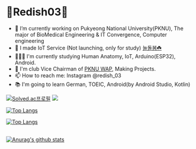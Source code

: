 # 🐣Redish03🐣

- 🔭 I’m currently working on Pukyeong National University(PKNU), The major of BioMedical Engineering & IT Convergence, Computer engineering
- 🌱 I made IoT Service (Not launching, only for study) [늘돌봄☘️](https://github.com/pknu-wap/2022_2_WAP_IoT_TEAM1)
- 👨🏽‍🎓 I'm currently studying Human Anatomy, IoT, Arduino(ESP32), Android.
- 👯 I'm club Vice Chairman of [PKNU WAP](https://github.com/pknu-wap), Making Projects.
- 📫 How to reach me: Instagram @redish_03
- 📚 I'm going to learn German, TOEIC, Android(by Android Studio, Kotlin)
 

[![Solved.ac프로필](http://mazassumnida.wtf/api/v2/generate_badge?boj=pluto0303)](https://solved.ac/pluto0303) <img src="http://mazandi.herokuapp.com/api?handle=pluto0303&theme=warm"/>

[![Top Langs](https://github-readme-stats.vercel.app/api/top-langs/?username=Redish03&langs_count=10&layout=compact)]()

[![Top Langs](https://github-readme-stats.vercel.app/api/top-langs/?username=Redish03&layout=compact)](https://github.com/pqr4579/github-readme-stats)
<br/>
<br/>

[![Anurag's github stats](https://github-readme-stats.vercel.app/api?username=Redish03)](https://github.com/anuraghazra/github-readme-stats)
